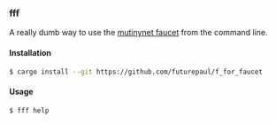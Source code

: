 ### fff

A really dumb way to use the [mutinynet faucet](https://faucet.mutinynet.com/) from the command line.

#### Installation

```bash
$ cargo install --git https://github.com/futurepaul/f_for_faucet
```

#### Usage

```bash
$ fff help
```
